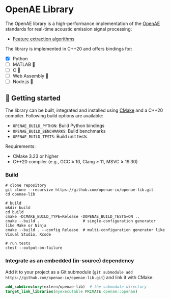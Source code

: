 # OpenAE Library

The OpenAE library is a high-performance implementation of the [OpenAE](https://openae.io) standards for real-time acoustic emission signal processing:

- [Feature extraction algorithms](https://openae.io/standards/features/)

The library is implemented in C++20 and offers bindings for:

- [x] Python 
- [ ] MATLAB 🚧
- [ ] C 🚧
- [ ] Web Assembly 🚧
- [ ] Node.js 🚧

## 🚀 Getting started

The library can be built, integrated and installed using [CMake](https://cmake.org/runningcmake/) and a C++20 compiler.
Following build options are available:

- `OPENAE_BUILD_PYTHON`: Build Python bindings
- `OPENAE_BUILD_BENCHMARKS`: Build benchmarks
- `OPENAE_BUILD_TESTS`: Build unit tests

Requirements:
- CMake 3.23 or higher
- C++20 compiler (e.g., GCC ≥ 10, Clang ≥ 11, MSVC ≥ 19.30)

### Build

```shell
# clone repository
git clone --recursive https://github.com/openae-io/openae-lib.git
cd openae-lib

# build
mkdir build
cd build
cmake -DCMAKE_BUILD_TYPE=Release -DOPENAE_BUILD_TESTS=ON ..
cmake --build .                   # single-configuration generator like Make or Ninja
cmake --build . --config Release  # multi-configuration generator like Visual Studio, Xcode

# run tests
ctest --output-on-failure
```

### Integrate as an embedded (in-source) dependency

Add it to your project as a Git submodule (`git submodule add https://github.com/openae-io/openae-lib.git`) and link it with CMake:

```cmake
add_subdirectory(extern/openae-lib)  # the submodule directory
target_link_libraries(myexecutable PRIVATE openae::openae)
```
